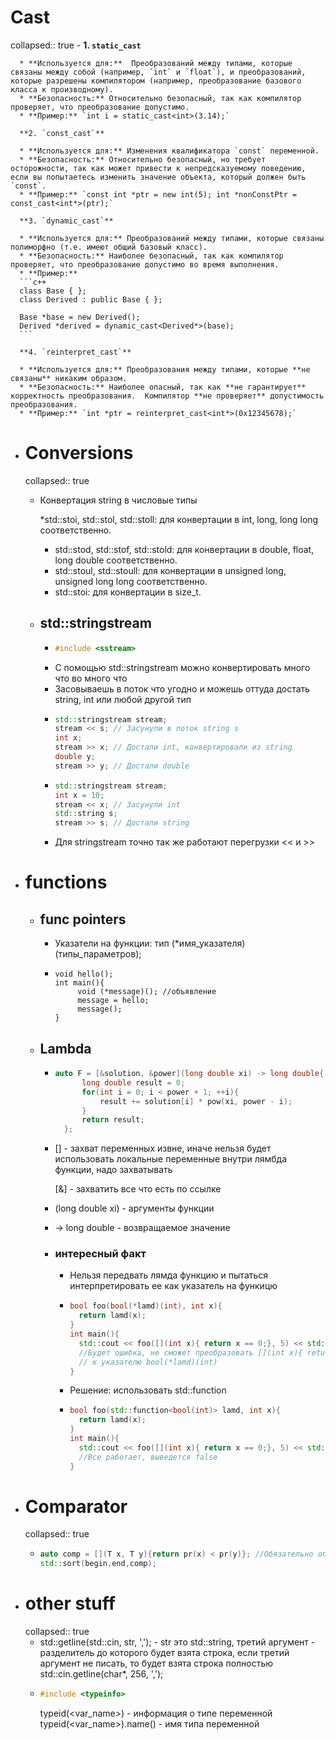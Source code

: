 # Cast
collapsed:: true
	- **1. `static_cast`**
	  
	  * **Используется для:**  Преобразований между типами, которые связаны между собой (например, `int` и `float`), и преобразований, которые разрешены компилятором (например, преобразование базового класса к производному).
	  * **Безопасность:** Относительно безопасный, так как компилятор проверяет, что преобразование допустимо. 
	  * **Пример:** `int i = static_cast<int>(3.14);`
	  
	  **2. `const_cast`**
	  
	  * **Используется для:** Изменения квалификатора `const` переменной. 
	  * **Безопасность:** Относительно безопасный, но требует осторожности, так как может привести к непредсказуемому поведению, если вы попытаетесь изменить значение объекта, который должен быть `const`.
	  * **Пример:** `const int *ptr = new int(5); int *nonConstPtr = const_cast<int*>(ptr);`
	  
	  **3. `dynamic_cast`**
	  
	  * **Используется для:** Преобразований между типами, которые связаны полиморфно (т.е. имеют общий базовый класс).
	  * **Безопасность:** Наиболее безопасный, так как компилятор проверяет, что преобразование допустимо во время выполнения. 
	  * **Пример:**  
	  ```c++
	  class Base { };
	  class Derived : public Base { };
	  
	  Base *base = new Derived(); 
	  Derived *derived = dynamic_cast<Derived*>(base);
	  ```
	  
	  **4. `reinterpret_cast`**
	  
	  * **Используется для:** Преобразования между типами, которые **не связаны** никаким образом. 
	  * **Безопасность:** Наиболее опасный, так как **не гарантирует** корректность преобразования.  Компилятор **не проверяет** допустимость преобразования. 
	  * **Пример:** `int *ptr = reinterpret_cast<int*>(0x12345678);`
- # Conversions
  collapsed:: true
	- Конвертация string в числовые типы
	  
	  
	  *std::stoi, std::stol, std::stoll: для конвертации в int, long, long long соответственно.
	  * std::stod, std::stof, std::stold: для конвертации в double, float, long double соответственно.
	  * std::stoul, std::stoull: для конвертации в unsigned long, unsigned long long соответственно.
	  * std::stoi: для конвертации в size_t.
	- ## std::stringstream
		- ```c++
		  #include <sstream>
		  ```
		- С помощью std::stringstream можно конвертировать много что во много что
		- Засовываешь в поток что угодно и можешь оттуда достать string, int или любой другой тип
		- ```c++
		  std::stringstream stream;
		  stream << s; // Засунули в поток string s
		  int x;
		  stream >> x; // Достали int, конвертировали из string
		  double y;
		  stream >> y; // Достали double
		  ```
		- ```c++
		  std::stringstream stream;
		  int x = 10;
		  stream << x; // Засунули int
		  std::string s;
		  stream >> s; // Достали string
		  ```
		- Для stringstream точно так же работают перегрузки << и >>
- # functions
	- ## func pointers
		- Указатели на функции:
		  тип (*имя_указателя) (типы_параметров);
		- ```
		  void hello();
		  int main(){
		       void (*message)(); //объявление
		       message = hello;
		       message();
		  }
		  ```
	- ## Lambda
		- ```c++
		  auto F = [&solution, &power](long double xi) -> long double{
		  		long double result = 0;
		  		for(int i = 0; i < power + 1; ++i){
		  			result += solution[i] * pow(xi, power - i);
		  		}
		  		return result;
		  	};
		  ```
		- [] - захват переменных извне, иначе нельзя будет использовать локальные переменные внутри лямбда функции, надо захватывать
		  
		  [&] - захватить все что есть по ссылке
		- (long double xi) - аргументы функции
		- -> long double  - возвращаемое значение
		- ### интересный факт
			- Нельзя передвать лямда функцию и пытаться интерпретировать ее как указатель на функицю
			- ```c++
			  bool foo(bool(*lamd)(int), int x){
			    return lamd(x);
			  }
			  int main(){
			    std::cout << foo([](int x){ return x == 0;}, 5) << std::endl;
			    //Будет ошибка, не сможет преобразовать [](int x){ return x == 0;}
			    // к указателю bool(*lamd)(int)
			  }
			  ```
			- Решение: использовать std::function
			- ```c++
			  bool foo(std::function<bool(int)> lamd, int x){
			    return lamd(x);
			  }
			  int main(){
			    std::cout << foo([](int x){ return x == 0;}, 5) << std::endl;
			    //Все работает, выведется false
			  }
			  ```
- # Comparator
  collapsed:: true
	- ```c++
	  auto comp = [](T x, T y){return pr(x) < pr(y)}; //Обязательно оператор <
	  std::sort(begin,end,comp);
	  ```
- # other stuff
  collapsed:: true
	- std::getline(std::cin, str, ','); - str это std::string, третий аргумент - разделитель до которого будет взята строка, если третий аргумент не писать, то будет взята строка полностью
	  std::cin.getline(char*, 256, ',');
	- ```c++
	  #include <typeinfo>
	  ```
	  typeid(<var_name>) - информация о типе переменной
	  typeid(<var_name>).name() - имя типа переменной